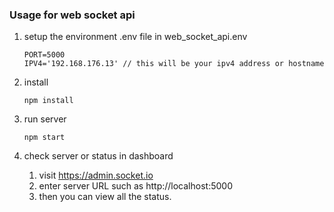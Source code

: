 ### Usage for web socket api
1. setup the environment .env file in web_socket_api\.env

    ```
    PORT=5000
    IPV4='192.168.176.13' // this will be your ipv4 address or hostname
    ```

2. install 
    ```
    npm install
    ```

3. run server
   ```
   npm start
   ```

4. check server or status in dashboard
   1. visit https://admin.socket.io
   2. enter server URL such as http://localhost:5000 
   3. then you can view all the status.